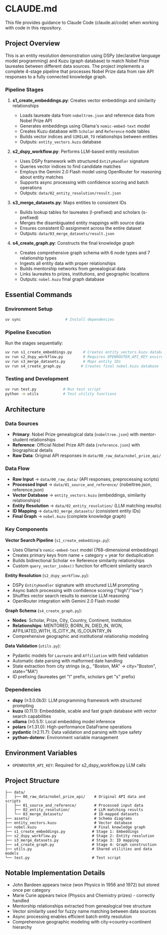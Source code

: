 # CLAUDE.md

This file provides guidance to Claude Code (claude.ai/code) when working with code in this repository.

## Project Overview

This is an entity resolution demonstration using DSPy (declarative language model programming) and Kuzu (graph database) to match Nobel Prize laureates between different data sources. The project implements a complete 4-stage pipeline that processes Nobel Prize data from raw API responses to a fully connected knowledge graph.

### Pipeline Stages

1. **s1_create_embeddings.py**: Creates vector embeddings and similarity relationships
   - Loads laureate data from `nobeltree.json` and reference data from Nobel Prize API
   - Generates embeddings using Ollama's `nomic-embed-text` model  
   - Creates Kuzu database with `Scholar` and `Reference` node tables
   - Builds vector indices and `SIMILAR_TO` relationships between entities
   - Outputs: `entity_vectors.kuzu` database

2. **s2_dspy_workflow.py**: Performs LLM-based entity resolution
   - Uses DSPy framework with structured `EntityHandler` signature
   - Queries vector indices to find candidate matches
   - Employs the Gemini 2.0 Flash model using OpenRouter for reasoning about entity matches
   - Supports async processing with confidence scoring and batch operations
   - Outputs: `data/02_entity_resolution/result.json`

3. **s3_merge_datasets.py**: Maps entities to consistent IDs 
   - Builds lookup tables for laureates (l-prefixed) and scholars (s-prefixed)
   - Merges the disambiguated entity mappings with source data
   - Ensures consistent ID assignment across the entire dataset
   - Outputs: `data/03_merge_datasets/result.json`

4. **s4_create_graph.py**: Constructs the final knowledge graph
   - Creates comprehensive graph schema with 6 node types and 7 relationship types
   - Ingests all entity data with proper relationships
   - Builds mentorship networks from genealogical data
   - Links laureates to prizes, institutions, and geographic locations
   - Outputs: `nobel.kuzu` final graph database

## Essential Commands

### Environment Setup
```bash
uv sync                    # Install dependencies
```

### Pipeline Execution
Run the stages sequentially:
```bash
uv run s1_create_embeddings.py     # Creates entity_vectors.kuzu database
uv run s2_dspy_workflow.py         # Requires OPENROUTER_API_KEY environment variable  
uv run s3_merge_datasets.py        # Maps entity IDs
uv run s4_create_graph.py         # Creates final nobel.kuzu database
```

### Testing and Development
```bash
uv run test.py            # Run test script
python -m utils           # Test utility functions
```

## Architecture

### Data Sources
- **Primary**: Nobel Prize genealogical data (`nobeltree.json`) with mentor-student relationships
- **Reference**: Official Nobel Prize API data (`reference.json`) with biographical details
- **Raw Data**: Original API responses in `data/00_raw_data/nobel_prize_api/`

### Data Flow
- **Raw Input** → `data/00_raw_data/` (API responses, preprocessing scripts)
- **Processed Input** → `data/01_source_and_reference/` (nobeltree.json, reference.json)
- **Vector Database** → `entity_vectors.kuzu` (embeddings, similarity relationships)
- **Entity Resolution** → `data/02_entity_resolution/` (LLM matching results)
- **ID Mapping** → `data/03_merge_datasets/` (consistent entity IDs)
- **Final Graph** → `nobel.kuzu` (complete knowledge graph)

### Key Components

**Vector Search Pipeline** (`s1_create_embeddings.py`):
- Uses Ollama's `nomic-embed-text` model (768-dimensional embeddings)
- Creates primary keys from name + category + year for deduplication
- Builds bidirectional Scholar ↔ Reference similarity relationships
- Custom `query_vector_index()` function for efficient similarity search

**Entity Resolution** (`s2_dspy_workflow.py`):
- DSPy `EntityHandler` signature with structured LLM prompting
- Async batch processing with confidence scoring ("high"/"low")
- Shuffles vector search results to exercise LLM reasoning
- OpenRouter integration with Gemini 2.0 Flash model

**Graph Schema** (`s4_create_graph.py`):
- **Nodes**: Scholar, Prize, City, Country, Continent, Institution
- **Relationships**: MENTORED, BORN_IN, DIED_IN, WON, AFFILIATED_WITH, IS_CITY_IN, IS_COUNTRY_IN
- Comprehensive geographic and institutional relationship modeling

**Data Validation** (`utils.py`):
- Pydantic models for `Laureate` and `Affiliation` with field validation
- Automatic date parsing with malformed date handling
- State extraction from city strings (e.g., "Boston, MA" → city="Boston", state="MA")
- ID prefixing (laureates get "l" prefix, scholars get "s" prefix)

### Dependencies
- **dspy** (≥3.0.0b3): LLM programming framework with structured prompting
- **kuzu** (0.11.1): Embeddable, scable and fast graph database with vector search capabilities
- **ollama** (≥0.5.1): Local embedding model inference
- **polars** (≥1.31.0): High-performance DataFrame operations
- **pydantic** (≥2.11.7): Data validation and parsing with type safety
- **python-dotenv**: Environment variable management

## Environment Variables
- `OPENROUTER_API_KEY`: Required for s2_dspy_workflow.py LLM calls

## Project Structure
```
├── data/
│   ├── 00_raw_data/nobel_prize_api/    # Original API data and scripts
│   ├── 01_source_and_reference/        # Processed input data
│   ├── 02_entity_resolution/           # LLM matching results  
│   └── 03_merge_datasets/              # ID-mapped datasets
├── assets/                             # Schema diagrams
├── entity_vectors.kuzu                 # Vector database
├── nobel.kuzu                          # Final knowledge graph
├── s1_create_embeddings.py            # Stage 1: Embeddings
├── s2_dspy_workflow.py                # Stage 2: Entity resolution
├── s3_merge_datasets.py               # Stage 3: ID mapping
├── s4_create_graph.py                 # Stage 4: Graph construction
├── utils.py                           # Shared utilities and data models
└── test.py                            # Test script
```

## Notable Implementation Details
- John Bardeen appears twice (won Physics in 1956 and 1972) but stored once per category
- Marie Curie appears twice (Physics and Chemistry prizes) - correctly handled
- Mentorship relationships extracted from genealogical tree structure
- Vector similarity used for fuzzy name matching between data sources
- Async processing enables efficient batch entity resolution
- Comprehensive geographic modeling with city→country→continent hierarchy
